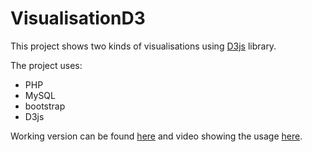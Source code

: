 # VisualisationD3

This project shows two kinds of visualisations using <a href="http://d3js.org/">D3js</a> library.

The project uses:
<ul>
  <li>PHP </li>
   <li>MySQL </li>
    <li>bootstrap</li>
     <li>D3js </li>
</ul>

Working version can be found <a href="http://users.ecs.soton.ac.uk/rpr1d14/src/">here</a>
and video showing the usage <a href="https://www.youtube.com/watch?v=tUkEsuALHdg">here</a>.


